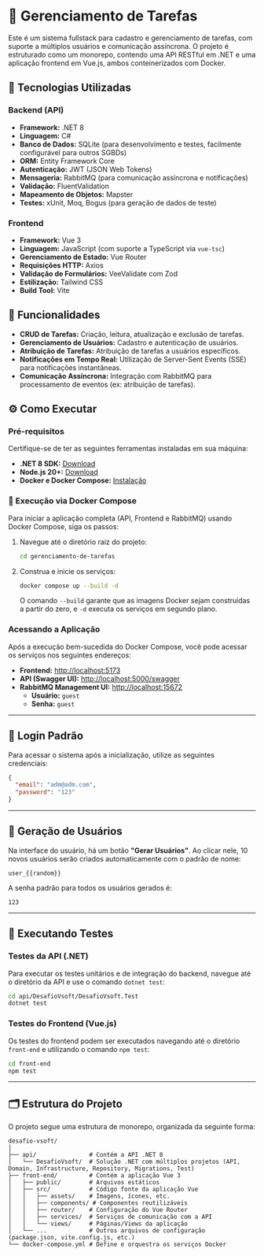 # 📝 Gerenciamento de Tarefas

Este é um sistema fullstack para cadastro e gerenciamento de tarefas, com suporte a múltiplos usuários e comunicação assíncrona. O projeto é estruturado como um monorepo, contendo uma API RESTful em .NET e uma aplicação frontend em Vue.js, ambos conteinerizados com Docker.

## 🚀 Tecnologias Utilizadas

### Backend (API)
- **Framework:** .NET 8
- **Linguagem:** C#
- **Banco de Dados:** SQLite (para desenvolvimento e testes, facilmente configurável para outros SGBDs)
- **ORM:** Entity Framework Core
- **Autenticação:** JWT (JSON Web Tokens)
- **Mensageria:** RabbitMQ (para comunicação assíncrona e notificações)
- **Validação:** FluentValidation
- **Mapeamento de Objetos:** Mapster
- **Testes:** xUnit, Moq, Bogus (para geração de dados de teste)

### Frontend
- **Framework:** Vue 3
- **Linguagem:** JavaScript (com suporte a TypeScript via `vue-tsc`)
- **Gerenciamento de Estado:** Vue Router
- **Requisições HTTP:** Axios
- **Validação de Formulários:** VeeValidate com Zod
- **Estilização:** Tailwind CSS
- **Build Tool:** Vite

## 🧪 Funcionalidades

- **CRUD de Tarefas:** Criação, leitura, atualização e exclusão de tarefas.
- **Gerenciamento de Usuários:** Cadastro e autenticação de usuários.
- **Atribuição de Tarefas:** Atribuição de tarefas a usuários específicos.
- **Notificações em Tempo Real:** Utilização de Server-Sent Events (SSE) para notificações instantâneas.
- **Comunicação Assíncrona:** Integração com RabbitMQ para processamento de eventos (ex: atribuição de tarefas).

## ⚙️ Como Executar

### Pré-requisitos

Certifique-se de ter as seguintes ferramentas instaladas em sua máquina:

- **.NET 8 SDK:** [Download](https://dotnet.microsoft.com/en-us/download/dotnet/8.0)
- **Node.js 20+:** [Download](https://nodejs.org/)
- **Docker e Docker Compose:** [Instalação](https://docs.docker.com/get-docker/)

### 🔧 Execução via Docker Compose

Para iniciar a aplicação completa (API, Frontend e RabbitMQ) usando Docker Compose, siga os passos:

1.  Navegue até o diretório raiz do projeto:
    ```bash
    cd gerenciamento-de-tarefas
    ```
2.  Construa e inicie os serviços:
    ```bash
    docker compose up --build -d
    ```
    O comando `--build` garante que as imagens Docker sejam construídas a partir do zero, e `-d` executa os serviços em segundo plano.

### Acessando a Aplicação

Após a execução bem-sucedida do Docker Compose, você pode acessar os serviços nos seguintes endereços:

-   **Frontend:** [http://localhost:5173](http://localhost:5173)
-   **API (Swagger UI):** [http://localhost:5000/swagger](http://localhost:5000/swagger)
-   **RabbitMQ Management UI:** [http://localhost:15672](http://localhost:15672)
    -   **Usuário:** `guest`
    -   **Senha:** `guest`

---

## 🔐 Login Padrão

Para acessar o sistema após a inicialização, utilize as seguintes credenciais:

```json
{
  "email": "adm@adm.com",
  "password": "123"
}
```

---

## 👤 Geração de Usuários

Na interface do usuário, há um botão **"Gerar Usuários"**. Ao clicar nele, 10 novos usuários serão criados automaticamente com o padrão de nome:

```
user_{{random}}
```

A senha padrão para todos os usuários gerados é:

```
123
```

---

## 🧪 Executando Testes

### Testes da API (.NET)

Para executar os testes unitários e de integração do backend, navegue até o diretório da API e use o comando `dotnet test`:

```bash
cd api/DesafioVsoft/DesafioVsoft.Test
dotnet test
```

### Testes do Frontend (Vue.js)

Os testes do frontend podem ser executados navegando até o diretório `front-end` e utilizando o comando `npm test`:

```bash
cd front-end
npm test
```

---

## 🗂 Estrutura do Projeto

O projeto segue uma estrutura de monorepo, organizada da seguinte forma:

```
desafio-vsoft/
│
├── api/               # Contém a API .NET 8
│   └── DesafioVsoft/  # Solução .NET com múltiplos projetos (API, Domain, Infrastructure, Repository, Migrations, Test)
├── front-end/         # Contém a aplicação Vue 3
│   ├── public/        # Arquivos estáticos
│   ├── src/           # Código fonte da aplicação Vue
│   │   ├── assets/    # Imagens, ícones, etc.
│   │   ├── components/ # Componentes reutilizáveis
│   │   ├── router/    # Configuração do Vue Router
│   │   ├── services/  # Serviços de comunicação com a API
│   │   └── views/     # Páginas/Views da aplicação
│   └── ...            # Outros arquivos de configuração (package.json, vite.config.js, etc.)
└── docker-compose.yml # Define e orquestra os serviços Docker
```


